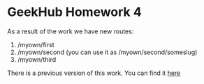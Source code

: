 GeekHub Homework 4
========================

As a result of the work we have new routes:

1. /myown/first
2. /myown/second (you can use it as /myown/second/someslug)
3. /myown/third

There is a previous version of this work. You can find it [here](https://github.com/paulmaxwell/geekhub-advphp-hw-slice-2)
